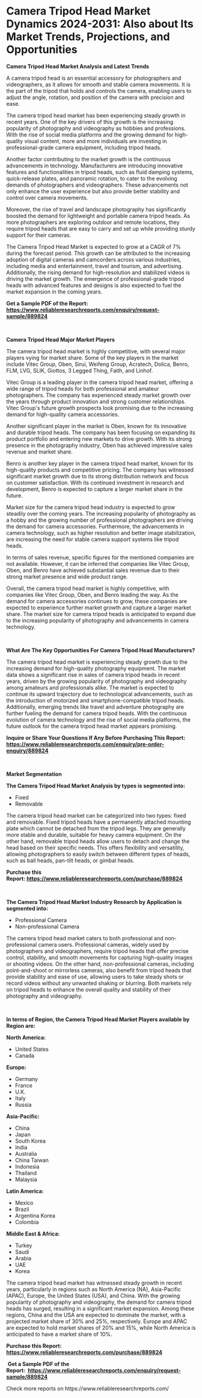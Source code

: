<p><h1>Camera Tripod Head Market Dynamics 2024-2031: Also about Its Market Trends, Projections, and Opportunities</h1></p><p><strong>Camera Tripod Head Market Analysis and Latest Trends</strong></p>
<p><p>A camera tripod head is an essential accessory for photographers and videographers, as it allows for smooth and stable camera movements. It is the part of the tripod that holds and controls the camera, enabling users to adjust the angle, rotation, and position of the camera with precision and ease.</p><p>The camera tripod head market has been experiencing steady growth in recent years. One of the key drivers of this growth is the increasing popularity of photography and videography as hobbies and professions. With the rise of social media platforms and the growing demand for high-quality visual content, more and more individuals are investing in professional-grade camera equipment, including tripod heads.</p><p>Another factor contributing to the market growth is the continuous advancements in technology. Manufacturers are introducing innovative features and functionalities in tripod heads, such as fluid damping systems, quick-release plates, and panoramic rotation, to cater to the evolving demands of photographers and videographers. These advancements not only enhance the user experience but also provide better stability and control over camera movements.</p><p>Moreover, the rise of travel and landscape photography has significantly boosted the demand for lightweight and portable camera tripod heads. As more photographers are exploring outdoor and remote locations, they require tripod heads that are easy to carry and set up while providing sturdy support for their cameras.</p><p>The Camera Tripod Head Market is expected to grow at a CAGR of 7% during the forecast period. This growth can be attributed to the increasing adoption of digital cameras and camcorders across various industries, including media and entertainment, travel and tourism, and advertising. Additionally, the rising demand for high-resolution and stabilized videos is driving the market growth. The emergence of professional-grade tripod heads with advanced features and designs is also expected to fuel the market expansion in the coming years.</p></p>
<p><strong>Get a Sample PDF of the Report:&nbsp; <a href="https://www.reliableresearchreports.com/enquiry/request-sample/889824">https://www.reliableresearchreports.com/enquiry/request-sample/889824</a></strong></p>
<p>&nbsp;</p>
<p><strong>Camera Tripod Head Major Market Players</strong></p>
<p><p>The camera tripod head market is highly competitive, with several major players vying for market share. Some of the key players in the market include Vitec Group, Oben, Sirui, Weifeng Group, Acratech, Dolica, Benro, FLM, LVG, SLIK, Giottos, 3 Legged Thing, Faith, and Linhof.</p><p>Vitec Group is a leading player in the camera tripod head market, offering a wide range of tripod heads for both professional and amateur photographers. The company has experienced steady market growth over the years through product innovation and strong customer relationships. Vitec Group's future growth prospects look promising due to the increasing demand for high-quality camera accessories.</p><p>Another significant player in the market is Oben, known for its innovative and durable tripod heads. The company has been focusing on expanding its product portfolio and entering new markets to drive growth. With its strong presence in the photography industry, Oben has achieved impressive sales revenue and market share.</p><p>Benro is another key player in the camera tripod head market, known for its high-quality products and competitive pricing. The company has witnessed significant market growth due to its strong distribution network and focus on customer satisfaction. With its continued investment in research and development, Benro is expected to capture a larger market share in the future.</p><p>Market size for the camera tripod head industry is expected to grow steadily over the coming years. The increasing popularity of photography as a hobby and the growing number of professional photographers are driving the demand for camera accessories. Furthermore, the advancements in camera technology, such as higher resolution and better image stabilization, are increasing the need for stable camera support systems like tripod heads.</p><p>In terms of sales revenue, specific figures for the mentioned companies are not available. However, it can be inferred that companies like Vitec Group, Oben, and Benro have achieved substantial sales revenue due to their strong market presence and wide product range.</p><p>Overall, the camera tripod head market is highly competitive, with companies like Vitec Group, Oben, and Benro leading the way. As the demand for camera accessories continues to grow, these companies are expected to experience further market growth and capture a larger market share. The market size for camera tripod heads is anticipated to expand due to the increasing popularity of photography and advancements in camera technology.</p></p>
<p>&nbsp;</p>
<p><strong>What Are The Key Opportunities For Camera Tripod Head Manufacturers?</strong></p>
<p><p>The camera tripod head market is experiencing steady growth due to the increasing demand for high-quality photography equipment. The market data shows a significant rise in sales of camera tripod heads in recent years, driven by the growing popularity of photography and videography among amateurs and professionals alike. The market is expected to continue its upward trajectory due to technological advancements, such as the introduction of motorized and smartphone-compatible tripod heads. Additionally, emerging trends like travel and adventure photography are further fueling the demand for camera tripod heads. With the continuous evolution of camera technology and the rise of social media platforms, the future outlook for the camera tripod head market appears promising.</p></p>
<p><strong>Inquire or Share Your Questions If Any Before Purchasing This Report: <a href="https://www.reliableresearchreports.com/enquiry/pre-order-enquiry/889824">https://www.reliableresearchreports.com/enquiry/pre-order-enquiry/889824</a></strong></p>
<p>&nbsp;</p>
<p><strong>Market Segmentation</strong></p>
<p><strong>The Camera Tripod Head Market Analysis by types is segmented into:</strong></p>
<p><ul><li>Fixed</li><li>Removable</li></ul></p>
<p><p>The camera tripod head market can be categorized into two types: fixed and removable. Fixed tripod heads have a permanently attached mounting plate which cannot be detached from the tripod legs. They are generally more stable and durable, suitable for heavy camera equipment. On the other hand, removable tripod heads allow users to detach and change the head based on their specific needs. This offers flexibility and versatility, allowing photographers to easily switch between different types of heads, such as ball heads, pan-tilt heads, or gimbal heads.</p></p>
<p><strong>Purchase this Report:&nbsp;<a href="https://www.reliableresearchreports.com/purchase/889824">https://www.reliableresearchreports.com/purchase/889824</a></strong></p>
<p>&nbsp;</p>
<p><strong>The Camera Tripod Head Market Industry Research by Application is segmented into:</strong></p>
<p><ul><li>Professional Camera</li><li>Non-professional Camera</li></ul></p>
<p><p>The camera tripod head market caters to both professional and non-professional camera users. Professional cameras, widely used by photographers and videographers, require tripod heads that offer precise control, stability, and smooth movements for capturing high-quality images or shooting videos. On the other hand, non-professional cameras, including point-and-shoot or mirrorless cameras, also benefit from tripod heads that provide stability and ease of use, allowing users to take steady shots or record videos without any unwanted shaking or blurring. Both markets rely on tripod heads to enhance the overall quality and stability of their photography and videography.</p></p>
<p>&nbsp;</p>
<p><strong>In terms of Region, the Camera Tripod Head Market Players available by Region are:</strong></p>
<p>
    <p> <strong> North America: </strong>
        <ul>
            <li>United States</li>
            <li>Canada</li>
        </ul>
        </p> 
    <p> <strong> Europe: </strong>
        <ul>
            <li>Germany</li>
            <li>France</li>
            <li>U.K.</li>
            <li>Italy</li>
            <li>Russia</li>
        </ul>
        </p> 
    <p> <strong> Asia-Pacific: </strong>
        <ul>
            <li>China</li>
            <li>Japan</li>
            <li>South Korea</li>
            <li>India</li>
            <li>Australia</li>
            <li>China Taiwan</li>
            <li>Indonesia</li>
            <li>Thailand</li>
            <li>Malaysia</li>
        </ul>
        </p> 
    <p> <strong> Latin America: </strong>
        <ul>
            <li>Mexico</li>
            <li>Brazil</li>
            <li>Argentina Korea</li>
            <li>Colombia</li>
        </ul>
        </p> 
    <p> <strong> Middle East & Africa: </strong>
        <ul>
            <li>Turkey</li>
            <li>Saudi</li>
            <li>Arabia</li>
            <li>UAE</li>
            <li>Korea</li>
        </ul>
    </p>
    </p>
<p><p>The camera tripod head market has witnessed steady growth in recent years, particularly in regions such as North America (NA), Asia-Pacific (APAC), Europe, the United States (USA), and China. With the growing popularity of photography and videography, the demand for camera tripod heads has surged, resulting in a significant market expansion. Among these regions, China and the USA are expected to dominate the market, with a projected market share of 30% and 25%, respectively. Europe and APAC are expected to hold market shares of 20% and 15%, while North America is anticipated to have a market share of 10%.</p></p>
<p><strong>Purchase this Report: <a href="https://www.reliableresearchreports.com/purchase/889824">https://www.reliableresearchreports.com/purchase/889824</a></strong></p>
<p>&nbsp;<strong>Get a Sample PDF of the Report:&nbsp;&nbsp;<a href="https://www.reliableresearchreports.com/enquiry/request-sample/889824">https://www.reliableresearchreports.com/enquiry/request-sample/889824</a></strong></p>
<p><strong></strong></p>
<p>Check more reports on https://www.reliableresearchreports.com/</p>